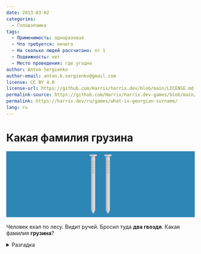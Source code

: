 ```yaml
---
date: 2013-03-02
categories:
  - Головоломка
tags:
  - Применимость: одноразовая
  - Что требуется: ничего
  - На сколько людей рассчитано: от 1
  - Подвижность: нет
  - Место проведения: где угодно
author: Anton Sergienko
author-email: anton.b.sergienko@gmail.com
license: CC BY 4.0
license-url: https://github.com/Harrix/harrix.dev/blob/main/LICENSE.md
permalink-source: https://github.com/Harrix/harrix.dev-games/blob/main/what-is-georgian-surname/what-is-georgian-surname.md
permalink: https://harrix.dev/ru/games/what-is-georgian-surname/
lang: ru
---
```


# Какая фамилия грузина

![Featured image](featured-image.svg)

Человек ехал по лесу. Видит ручей. Бросил туда **два гвоздя**. Какая фамилия **грузина**?

<details>
<summary>Разгадка</summary>

Заржавели.

</details>
